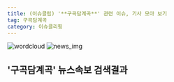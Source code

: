 ```yaml
---
title: (이슈클립) '**구곡담계곡**' 관련 이슈, 기사 모아 보기
tag: 구곡담계곡
category: 이슈클리핑
---
```

![wordcloud](https://s3.ap-northeast-2.amazonaws.com/lyrics101-wordcloud/2018-09-02-1535843150.png)
![news_img](https://user-images.githubusercontent.com/42597476/44507050-1206f400-a6e4-11e8-8d98-7ffbfebb353f.png)
## **'**구곡담계곡**'** 뉴스속보 검색결과

